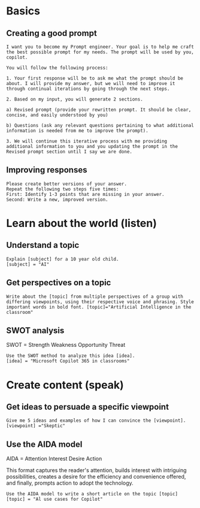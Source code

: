 # Basics

## Creating a good prompt

```
I want you to become my Prompt engineer. Your goal is to help me craft the best possible prompt for my needs. The prompt will be used by you, copilot.

You will follow the following process:

1. Your first response will be to ask me what the prompt should be about. I will provide my answer, but we will need to improve it through continual iterations by going through the next steps.

2. Based on my input, you will generate 2 sections.

a) Revised prompt (provide your rewritten prompt. It should be clear, concise, and easily understood by you)

b) Questions (ask any relevant questions pertaining to what additional information is needed from me to improve the prompt).

3. We will continue this iterative process with me providing additional information to you and you updating the prompt in the Revised prompt section until I say we are done.
```

## Improving responses

```
Please create better versions of your answer.
Repeat the following two steps five times:
First: Identify 1-3 points that are missing in your answer.
Second: Write a new, improved version.
```

# Learn about the world (listen)

## Understand a topic

```
Explain [subject] for a 10 year old child.
[subject] = "AI"
```

## Get perspectives on a topic

```
Write about the [topic] from multiple perspectives of a group with differing viewpoints, using their respective voice and phrasing. Style important words in bold font. [topic]="Artificial Intelligence in the classroom"
```

## SWOT analysis

SWOT = Strength Weakness Opportunity Threat

```
Use the SWOT method to analyze this idea [idea].
[idea] = "Microsoft Copilot 365 in classrooms"
```

# Create content (speak)

## Get ideas to persuade a specific viewpoint

```
Give me 5 ideas and examples of how I can convince the [viewpoint].
[viewpoint] ="Skeptic"
```

## Use the AIDA model

AIDA = Attention Interest Desire Action

This format captures the reader's attention, builds interest with intriguing possibilities, creates a desire for the efficiency and convenience offered, and finally, prompts action to adopt the technology.

```
Use the AIDA model to write a short article on the topic [topic]
[topic] = "Al use cases for Copilot"
```
